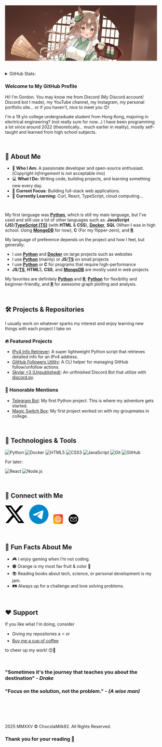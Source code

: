 <!-- PROJECT SHIELDS -->
<!--
*** Markdown "reference style" are in-used to all links for readability.
*** Reference links are enclosed in brackets [ ] instead of parentheses ( ).
*** See the bottom of this document for the declaration of the reference variables
*** for contributors-url, forks-url, etc. This is an optional, concise syntax you may use.
*** https://www.markdownguide.org/basic-syntax/#reference-style-links
-->



[![](img/banner.jpg)](https://beacons.ai/goldenching5838)

<br>

<details>
  <summary>GitHub Stats:</summary>

  <a href="https://github.com/ChocolaMilk92">
    <table>
      <tr>
        <td>
          <img align="center" src="https://github-readme-stats-chocolamilk92.vercel.app/api?username=ChocolaMilk92&cache_seconds=300&show_icons=true&hide_border=true&icon_color=ffca28&title_color=ffa000" />
        </td>
        <td>
          <img align="center" src="https://github-readme-stats-chocolamilk92.vercel.app/api/top-langs?username=ChocolaMilk92&cache_seconds=300&exclude_repo=telegram-bot,magic-switch-box-microbit&layout=donut&hide_border=true&title_color=ffa000" />
        </td>
      </tr>
    </table>
  </a>

</details>


### Welcome to My GitHub Profile
Hi! I'm Gordon. You may know me from Discord (My Discord account/ Discord bot I made), my YouTube channel, my Instagram, my personal portfolio site... or if you haven't, nice to meet you 😊!

I'm a 19 y/o college undergraduate student from Hong Kong, majoring in electrical engineering? (not really sure for now...) I have been programming a lot since around 2022 (theoretically... much earlier in reality), mostly self-taught and learned from high school subjects.

<br>

## 🚀 About Me

- 🌟 **Who I Am:** A passionate developer and open-source enthusiast. (*Copyright infringement* is not acceptable imo)
- 💻 **What I Do:** Writing code, building projects, and learning something new every day.
- 🎯 **Current Focus:** Building full-stack web applications.
- 🌱 **Currently Learning:** Curl, React, TypeScript, cloud computing...

<br>

My first language was **[Python][Python]**, which is still my main language, but I've used and still use a lot of other languages such as: **JavaScript (JS)**/**[TypeScript (TS)][TypeScript]** (with **HTML** & **CSS**), **[Docker][Docker]**, **SQL** (When I was in high school. Using **[MongoDB][MongoDB]** for now), **C** (For my flipper-zero), and **[R](https://www.r-project.org/)**.

My language of preference depends on the project and how I feel, but generally:
- I use **[Python][Python]** and **[Docker][Docker]** on large projects such as websites
- I use **[Python][Python]** (mainly) or **JS**/**[TS][TypeScript]** on small projects
- I use **[Python][Python]** or **C** for programs that require high-performance
- **JS**/**[TS][TypeScript]**, **HTML**5, **CSS**, and **[MongoDB][MongoDB]** are mostly used in web projects

My favorites are definitely **[Python][Python]** and **[R][R]**; **[Python][Python]** for flexibility and beginner-friendly, and **[R][R]** for awesome graph plotting and analysis.

<br>

## 🛠️ Projects & Repositories

I usually work on whatever sparks my interest and enjoy learning new things with each project I take on

### 🔥 Featured Projects
- [IPv4 Info Retriever](https://github.com/ChocolaMilk92/ipv4-info-retriever): A super lightweight Python script that retrieves detailed info for an IPv4 address.
- [GitHub Followers Utility](https://github.com/ChocolaMilk92/github-followers-utility): A CLI helper for managing GitHub follow/unfollow actions.
- [Skylar <3 (Unpublished)](https://github.com/ChocolaMilk92/Skylar3-Internal): An unfinished Discord Bot that utilize with [discord.py][discord.py_GitHub].


### 🧠 Honorable Mentions
- [Telegram Bot](https://github.com/ChocolaMilk92/telegram-bot): My first Python project. This is where my adventure gets started.
- [Magic Switch Box](https://github.com/ChocolaMilk92/magic-switch-box-microbit): My first project worked on with my groupmates in college.

<br>

## 🔧 Technologies & Tools
![Python](https://img.shields.io/badge/-Python-3776AB?logo=python&logoColor=white&style=flat-square)
![Docker](https://img.shields.io/badge/-Docker-2496ED?logo=docker&logoColor=white&style=flat-square)
![HTML5](https://img.shields.io/badge/-HTML5-E34F26?logo=html5&logoColor=white&style=flat-square)
![CSS3](https://img.shields.io/badge/-CSS3-1572B6?logo=css3&logoColor=white&style=flat-square)
![JavaScript](https://img.shields.io/badge/-JavaScript-F7DF1E?logo=javascript&logoColor=black&style=flat-square)
![Git](https://img.shields.io/badge/-Git-F05032?logo=git&logoColor=white&style=flat-square)
![GitHub](https://img.shields.io/badge/-GitHub-181717?logo=github&logoColor=white&style=flat-square)

For later:

![React](https://img.shields.io/badge/-React-61DAFB?logo=react&logoColor=black&style=flat-square)
![Node.js](https://img.shields.io/badge/-Node.js-339933?logo=node.js&logoColor=white&style=flat-square)

<br>

## 🤝 Connect with Me

[![X](https://raw.githubusercontent.com/CLorant/readme-social-icons/main/large/colored/twitter-x.svg)][Contact_X] &nbsp;&nbsp; [![Telegram](https://raw.githubusercontent.com/CLorant/readme-social-icons/main/large/filled/telegram.svg)][Contact_TG] &nbsp;&nbsp; [![Website](img/web_32x32.png)][My_Website] &nbsp; &nbsp; [![Email Me](img/email_32x32.png)][Contact_Email]

<br>

## 🌟 Fun Facts About Me

- 🎮 I enjoy gaming when I’m not coding.
- 🟠 Orange is my most fav fruit & color 🍊
- 📚 Reading books about tech, science, or personal development is my jam.
- 🛤️ Always up for a challenge and love solving problems.

<br>

## ❤️ Support

If you like what I'm doing, consider
- Giving my repositories a ⭐ or
- [Buy me a cup of coffee](https://buymeacoffee.com/goldenlight6628)

to cheer up my work! 😊🥺

<br>

### "Sometimes it's the journey that teaches you about the destination" - *Drake*

### "Focus on the solution, not the problem." - *(A wise man)*

<br>
<br>
<br>
<br>

2025 MMXXV © ChocolaMilk92. All Rights Reserved.

### Thank you for your reading 🥰

<!--Links in use in this markdown for references-->

[Contact_Email]: mailto:cont.chocolamilk92.dev@outlook.com

[Contact_X]: https://x.com/goldenlight6628

[My_Website]: https://beacons.ai/goldenching5838

[Contact_TG]: https://t.me/CodeCrafter404

[discord.py_GitHub]: https://github.com/Rapptz/discord.py

[Python]: https://www.python.org/downloads/

[Docker]: https://www.docker.com/

[R]: https://www.r-project.org/

[TypeScript]: https://www.typescriptlang.org/

[MongoDB]: https://www.mongodb.com/

